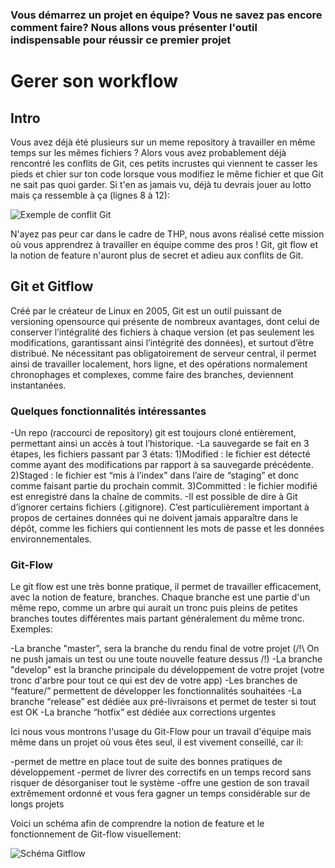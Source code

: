 ### Vous démarrez un projet en équipe? Vous ne savez pas encore comment faire? Nous allons vous présenter l'outil indispensable pour réussir ce premier projet

# Gerer son workflow

## Intro

  Vous avez déjà été plusieurs sur un meme repository à travailler en même temps sur les mêmes fichiers ? Alors vous avez probablement déjà rencontré les conflits de Git, ces petits incrustes qui viennent te casser les pieds et chier sur ton code lorsque vous modifiez le même fichier et que Git ne sait pas quoi garder. Si t'en as jamais vu, déjà tu devrais jouer au lotto mais ça ressemble à ça  (lignes 8 à 12):
  
   ![Exemple de conflit Git](https://www.grandcircus.co/wp-content/uploads/2016/09/9.png)
  
  N'ayez pas peur car dans le cadre de THP, nous avons réalisé cette mission où vous apprendrez à travailler en équipe comme des pros ! Git, git flow et la notion de feature n'auront plus de secret et adieu aux conflits de Git.
  
## Git et Gitflow

  Créé par le créateur de Linux en 2005, Git est un outil puissant de versioning opensource qui présente de nombreux avantages, dont celui de conserver l’intégralité des fichiers à chaque version (et pas seulement les modifications, garantissant ainsi l’intégrité des données), et surtout d’être distribué. Ne nécessitant pas obligatoirement de serveur central, il permet ainsi de travailler localement, hors ligne, et des opérations normalement chronophages et complexes, comme faire des branches, deviennent instantanées.
  
### Quelques fonctionnalités intéressantes
  
  -Un repo (raccourci de repository) git est toujours cloné entièrement, permettant ainsi un accès à tout l’historique.
  -La sauvegarde se fait en 3 étapes, les fichiers passant par 3 états:
    1)Modified : le fichier est détecté comme ayant des modifications par rapport à sa sauvegarde précédente.
    2)Staged : le fichier est “mis à l’index” dans l’aire de “staging” et donc comme faisant partie du prochain commit.
    3)Committed : le fichier modifié est enregistré dans la chaîne de commits.
   -Il est possible de dire à Git d’ignorer certains fichiers (.gitignore). C’est particulièrement important à propos de certaines    données qui ne    doivent jamais apparaître dans le dépôt, comme les fichiers qui contiennent les mots de passe et les données    environnementales.
   
### Git-Flow

  Le git flow est une très bonne pratique, il permet de travailler efficacement, avec la notion de feature, branches. Chaque branche est une partie d'un même repo, comme un arbre qui aurait un tronc puis pleins de petites branches toutes différentes mais partant généralement du même tronc. Exemples:
  
  -La branche "master", sera la branche du rendu final de votre projet (/!\ On ne push jamais un test ou une toute nouvelle         feature dessus /!\)
  -La branche "develop" est la branche principale du développement de votre projet (votre tronc d'arbre pour tout ce qui est dev      de votre app)
  -Les branches de “feature/” permettent de développer les fonctionnalités souhaitées
  -La branche “release” est dédiée aux pré-livraisons et permet de tester si tout est OK
  -La branche “hotfix” est dédiée aux corrections urgentes

Ici nous vous montrons l'usage du Git-Flow pour un travail d'équipe mais même dans un projet où vous êtes seul, il est vivement conseillé, car il:

  -permet de mettre en place tout de suite des bonnes pratiques de développement
  -permet de livrer des correctifs en un temps record sans risquer de désorganiser tout le système
  -offre une gestion de son travail extrêmement ordonné et vous fera gagner un temps considérable sur de longs projets
  
Voici un schéma afin de comprendre la notion de feature et le fonctionnement de Git-flow visuellement:
  
![Schéma Gitflow](https://media.discordapp.net/attachments/705675068096905216/725302729433415761/gitflow.png?width=537&height=712)
  

